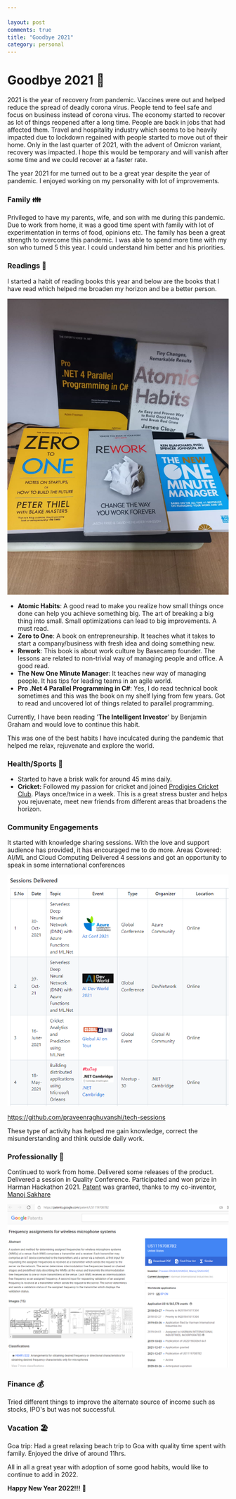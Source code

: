 ```yaml
---

layout: post
comments: true
title: "Goodbye 2021"
category: personal
---
```


# Goodbye 2021 👋

2021 is the year of recovery from pandemic. Vaccines were out and helped reduce the spread of deadly corona virus. People tend to feel safe and focus on business instead of corona virus. The economy started to recover as lot of things reopened after a long time. People are back in jobs that had affected them. Travel and hospitality industry which seems to be heavily impacted due to lockdown regained with people started to move out of their home. Only in the last quarter of 2021, with the advent of Omicron variant, recovery was impacted. I hope this would be temporary and will vanish after some time and we could recover at a faster rate.

The year 2021 for me turned out to be a great year despite the year of pandemic. I enjoyed working on my personality with lot of improvements.

### Family 👪

Privileged to have my parents, wife, and son with me during this pandemic. Due to work from home, it was a good time spent with family with lot of experimentation in terms of food, opinions etc. The family has been a great strength to overcome this pandemic. I was able to spend more time with my son who turned 5 this year. I could understand him better and his priorities.

### Readings 📖

I started a habit of reading books this year and below are the books that I have read which helped me broaden my horizon and be a better person.

<div align="center">
  <img src="/images/goodbye-2021/books-read-2021.png" alt="Books Read 2021" style="zoom:80%;" />
</div>

- **Atomic Habits**: A good read to make you realize how small things once done can help you achieve something big. The art of breaking a big thing into small. Small optimizations can lead to big improvements. A must read.
- **Zero to One**: A book on entrepreneurship. It teaches what it takes to start a company/business with fresh idea and doing something new.
- **Rework**: This book is about work culture by Basecamp founder. The lessons are related to non-trivial way of managing people and office. A good read.
- **The New One Minute Manager**: It teaches new way of managing people. It has tips for leading teams in an agile world.
- **Pro .Net 4 Parallel Programming in C#**: Yes, I do read technical book sometimes and this was the book on my shelf lying from few years. Got to read and uncovered lot of things related to parallel programming.

Currently, I have been reading '**The Intelligent Investor**' by Benjamin Graham and would love to continue this habit. 

This was one of the best habits I have inculcated during the pandemic that helped me relax, rejuvenate and explore the world.

### Health/Sports 🏏

- Started to have a brisk walk for around 45 mins daily.
- **Cricket:** Followed my passion for cricket and joined [Prodigies Cricket Club](https://www.facebook.com/prodigiescricketclub/). Plays once/twice in a week. This is a great stress buster and helps you rejuvenate, meet new friends from different areas that broadens the horizon.

### Community Engagements
It started with knowledge sharing sessions. With the love and support audience has provided, it has encouraged me to do more.
Areas Covered: AI/ML and Cloud Computing
Delivered 4 sessions and got an opportunity to speak in some international conferences

<div align="center">
  <img src="/images/goodbye-2021/sessions-2021.png" alt="Sessions 2021" style="zoom:80%;" />
</div>

https://github.com/praveenraghuvanshi/tech-sessions

These type of activity has helped me gain knowledge, correct the misunderstanding and think outside daily work. 

### Professionally 🏢
Continued to work from home. Delivered some releases of the product. Delivered a session in Quality Conference. Participated and won prize in Harman Hackathon 2021. [Patent](https://patents.google.com/patent/US11197087B2) was granted, thanks to my co-inventor, [Manoj Sakhare](https://www.linkedin.com/in/manoj-sakhare/)

<div align="center" border-style=solid>
  <img src="/images/goodbye-2021/patent-2021.png" alt="Patent 2021" style="zoom:60%;" />
</div>

### Finance 💰
Tried different things to improve the alternate source of income such as stocks, IPO's but was not successful.

### Vacation 🏖️

Goa trip: Had a great relaxing beach trip to Goa with quality time spent with family. Enjoyed the drive of around 11hrs.

All in all a great year with adoption of some good habits, would like to continue to add in 2022.

**Happy New Year 2022!!!** 🥳
